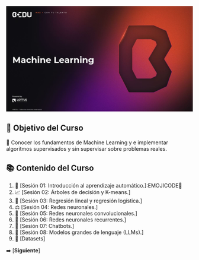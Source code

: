 <div align="center">
    <img src="BEDU.JPG">
</div>

## 🎯 Objetivo del Curso

🐍 Conocer los fundamentos de Machine Learning y e implementar algoritmos supervisados y sin supervisar sobre problemas reales.

## 📚 Contenido del Curso

1. 📏 [Sesión 01: Introducción al aprendizaje automático.]:EMOJICODE:deciduous_tree: 
2. 📈 [Sesión 02: Árboles de decisión y K-means.]
3. 🧩 [Sesión 03: Regresión lineal y regresión logística.]
4. ⚖️ [Sesión 04: Redes neuronales.]
5. 📡 [Sesión 05: Redes neuronales convolucionales.]
6. 🎨 [Sesión 06: Redes neuronales recurrentes.]
7. 🧪 [Sesión 07: Chatbots.]
8. 🤖 [Sesión 08: Modelos grandes de lenguaje (LLMs).]
9. 📁 [Datasets]

➡️ [**Siguiente**]

